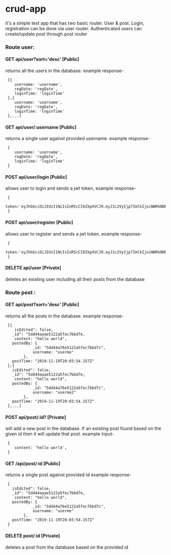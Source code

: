 # crud-app

it's a simple test app that has two basic router. User & post. Login, registration can be done via user router.
Authenticated users can create/update post through post router

### Route user:
#### GET api/user?sort='desc' [Public]
returns all the users in the database. 
example response-
``` 
 [{
    username: 'username',
    regDate: 'regDate',
    loginTime: 'loginTime'
 },{
    username: 'username',
    regDate: 'regDate',
    loginTime: 'loginTime'
 },...]
 ```
#### GET api/user/:username [Public]
returns a single user against provided username.
example response-
```
 {
    username: 'username',
    regDate: 'regDate',
    loginTime: 'loginTime'
 }
 ```
#### POST api/user/login [Public]
allows user to login and sends a jwt token,
example response-
```
 {
   token:'eyJhbGciOiJIUzI1NiIsInR5cCI6IkpXVCJ9.eyJ1c2VyIjp7ImlkIjoiNWRkNDRhNzZlNTEyMmE1ZmVjN2JiZDdjIn0sImlhdCI6MTU3NDE5NDM4MiwiZXhwIjoxNTc3Nzk0MzgyfQ.D5dy01sfMp6_xV62GS7Z7z8_9k9XJBqEF0MC75T39yI'
 }
 ```
#### POST api/user/register [Public]
allows user to register and sends a jwt token.
example response-
```
 {
   token:'eyJhbGciOiJIUzI1NiIsInR5cCI6IkpXVCJ9.eyJ1c2VyIjp7ImlkIjoiNWRkNDRhNzZlNTEyMmE1ZmVjN2JiZDdjIn0sImlhdCI6MTU3NDE5NDM4MiwiZXhwIjoxNTc3Nzk0MzgyfQ.D5dy01sfMp6_xV62GS7Z7z8_9k9XJBqEF0MC75T39yI'
 }
 ```
#### DELETE api/user [Private]
deletes an existing user including all their posts from the database
 
 
### Route post :
#### GET api/post?sort='desc' [Public]
returns all the posts in the database. 
example response-
```
 [{
    isEdited": false,
   _id": "5dd44aaae5122a5fec7bbd7e,
    content: "hello world",
   postedBy: {
            _id: "5dd44a76e5122a5fec7bbd7c",
            username: "userme"
        },
   postTime: "2019-11-19T20:03:54.157Z"
 },{
   isEdited": false,
   _id": "5dd44aaae5122a5fec7bbd7e,
    content: "hello world",
   postedBy: {
            _id: "5dd44a76e5122a5fec7bbd7c",
            username: "userme2"
        },
   postTime: "2019-11-19T20:03:54.157Z"
 },...]
 ```
#### POST api/post/:id? [Private]
will add a new post in the database. If an existing post found based on the given id then it will update that post.
example input- 
```
 {
    content: 'hello world',
 }
 ```
#### GET /api/post/:id  [Public]
returns a single post against provided id
example response-
```
 {
   isEdited": false,
   _id": "5dd44aaae5122a5fec7bbd7e,
    content: "hello world",
   postedBy: {
            _id: "5dd44a76e5122a5fec7bbd7c",
            username: "userme"
        },
   postTime: "2019-11-19T20:03:54.157Z"
 }
 ```
#### DELETE post/:id [Private]
deletes a post from the database based on the provided id
